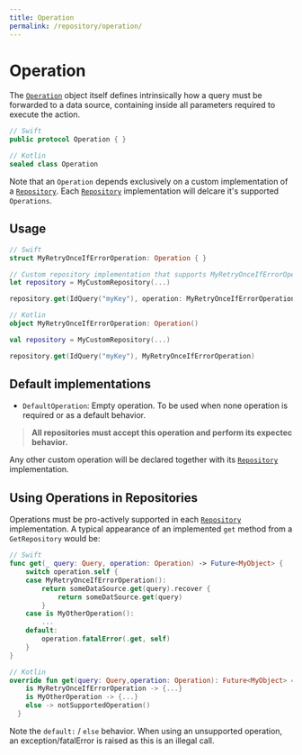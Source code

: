 ```yaml
---
title: Operation
permalink: /repository/operation/
---
```


# Operation

The [`Operation`](Operation.md) object itself defines intrinsically how a query must be forwarded to a data source, containing inside all parameters required to execute the action.

```swift
// Swift
public protocol Operation { }
```

```kotlin
// Kotlin
sealed class Operation
```
Note that an `Operation` depends exclusively on a custom implementation of a [`Repository`](Repository.md). Each [`Repository`](Repository.md) implementation will delcare it's supported `Operations`.

## Usage

```swift
// Swift
struct MyRetryOnceIfErrorOperation: Operation { }

// Custom repository implementation that supports MyRetryOnceIfErrorOperation
let repository = MyCustomRepository(...) 

repository.get(IdQuery("myKey"), operation: MyRetryOnceIfErrorOperation())
```

```kotlin
// Kotlin
object MyRetryOnceIfErrorOperation: Operation()

val repository = MyCustomRepository(...)

repository.get(IdQuery("myKey"), MyRetryOnceIfErrorOperation)
```

## Default implementations

- `DefaultOperation`: Empty operation. To be used when none operation is required or as a default behavior.

>**All repositories must accept this operation and perform its expectec behavior.**

Any other custom operation will be declared together with its [`Repository`](Repository.md) implementation.

## Using Operations in Repositories

Operations must be pro-actively supported in each [`Repository`](Repository.md) implementation. A typical appearance of an implemented `get` method from a `GetRepository` would be:

```swift
// Swift
func get(_ query: Query, operation: Operation) -> Future<MyObject> {
    switch operation.self {
    case MyRetryOnceIfErrorOperation():
        return someDataSource.get(query).recover {
            return someDatSource.get(query)
        }
    case is MyOtherOperation():
        ... 
    default:
        operation.fatalError(.get, self)
    }
}    
```

```kotlin
// Kotlin
override fun get(query: Query,operation: Operation): Future<MyObject> = when (operation) {
    is MyRetryOnceIfErrorOperation -> {...}
    is MyOtherOperation -> {...}
    else -> notSupportedOperation()
  }

```

Note the `default:` / `else` behavior. When using an unsupported operation, an exception/fatalError is raised as this is an illegal call.
